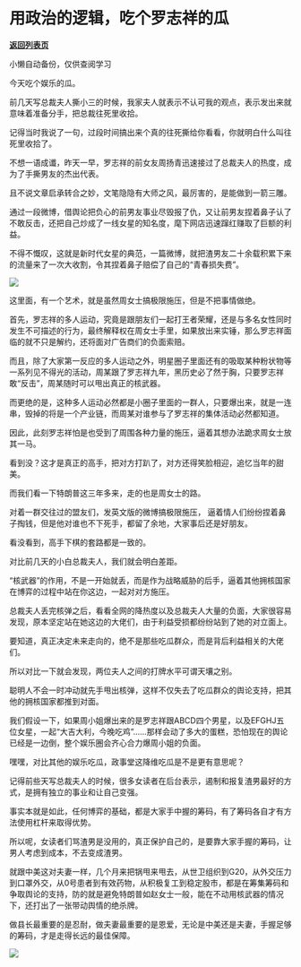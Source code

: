 # 用政治的逻辑，吃个罗志祥的瓜

[**返回列表页**](/gzh/政事堂2019)

小懒自动备份，仅供查阅学习

今天吃个娱乐的瓜。  

  

前几天写总裁夫人撕小三的时候，我家夫人就表示不认可我的观点，表示发出来就意味着准备分手，把总裁往死里收拾。

  

记得当时我说了一句，过段时间搞出来个真的往死撕给你看看，你就明白什么叫往死里收拾了。

  

不想一语成谶，昨天一早，罗志祥的前女友周扬青迅速接过了总裁夫人的热度，成为了手撕男友的杰出代表。

  

且不说文章启承转合之妙，文笔隐隐有大师之风，最厉害的，是能做到一箭三雕。

  

通过一段微博，借舆论把负心的前男友事业尽毁报了仇，又让前男友捏着鼻子认了不敢反击，还把自己炒成了一线女星的知名度，麾下网店迅速蹿红赚取了巨额的利益。

  

不得不慨叹，这就是新时代女星的典范，一篇微博，就把渣男友二十余载积累下来的流量来了一次大收割，令其捏着鼻子赔偿了自己的“青春损失费”。

  

![](https://mmbiz.qpic.cn/mmbiz_jpg/rxhS23yu8cMB9cVnVW3tyjDc3opp6J5f3Hxze3VuIXTDtHMVSNUhZ5WdDDoVocblnElBKvxy841JBJF6jrSeTA/640?wx_fmt=jpeg)

  

这里面，有一个艺术，就是虽然周女士搞极限施压，但是不把事情做绝。

  

首先，罗志祥的多人运动，究竟是跟朋友们一起打王者荣耀，还是与多名女性同时发生不可描述的行为，最终解释权在周女士手里，如果放出来实锤，那么罗志祥面临的就不只是解约，还将面对广告商们的负面索赔。

  

而且，除了大家第一反应的多人运动之外，明星圈子里面还有的吸取某种粉状物等一系列见不得光的活动，周某跟了罗志祥九年，黑历史必了然于胸，只要罗志祥敢“反击”，周某随时可以甩出真正的核武器。  

  

而更绝的是，这种多人运动必然都是小圈子里面的一群人，只要爆出来，就是一连串，毁掉的将是一个产业链，而周某对谁参与了罗志祥的集体活动必然都知道。

  

因此，此刻罗志祥怕是也受到了周围各种力量的施压，逼着其想办法跪求周女士放其一马。  

  

看到没？这才是真正的高手，把对方打趴了，对方还得笑脸相迎，追忆当年的甜美。  

  

而我们看一下特朗普这三年多来，走的也是周女士的路。

  

对着一群交往过的盟友们，发英文版的微博搞极限施压， 逼着情人们纷纷捏着鼻子掏钱，但是他对谁也不下死手，都留了余地，大家事后还是好朋友。

  

看没看到，高手下棋的套路都是一致的。

  

对比前几天的小白总裁夫人，我们就会明白差距。  

  

“核武器”的作用，不是一开始就丢，而是作为战略威胁的后手，逼着其他拥核国家在博弈的过程中站在你这边，一起对对方施压。

  

总裁夫人丢完核弹之后，看看全网的降热度以及总裁夫人大量的负面，大家很容易发现，原本坚定站在她这边的大佬们，由于利益受损都纷纷站到了她的对立面上。

  

要知道，真正决定未来走向的，绝不是那些吃瓜群众，而是背后利益相关的大佬们。  

  

所以对比一下就会发现，两位夫人之间的打牌水平可谓天壤之别。

  

聪明人不会一时冲动就先手甩出核弹，这样不仅失去了吃瓜群众的舆论支持，把其他的拥核国家都推到对面。

  

我们假设一下，如果周小姐爆出来的是罗志祥跟ABCD四个男星，以及EFGHJ五位女星，一起“大吉大利，今晚吃鸡”......那样会动了多大的蛋糕，恐怕现在的舆论已经是一边倒，整个娱乐圈会齐心合力爆周小姐的负面。

  

嘿嘿，对比其他的娱乐吃瓜，政事堂这降维吃瓜是不是更有意思呢？

  

记得前些天写总裁夫人的时候，很多女读者在后台表示，遏制和报复渣男最好的方式，是拥有独立的事业和让自己变强。

  

事实本就是如此，任何博弈的基础，都是大家手中握的筹码，有了筹码各自才有方法使用杠杆来取得优势。

  

所以呢，女读者们骂渣男是没用的，真正保护自己的，是要靠大家手握的筹码，让男人考虑到成本，不去变成渣男。  

  

就跟中美这对夫妻一样，几个月来把锅甩来甩去，从世卫组织到G20，从外交压力到口罩外交，从0号患者到有效药物，从积极复工到稳定股市，都是在筹集筹码和争取舆论的支持，防的就是避免特朗普如赵女士一般，能在不动用核武器的情况下，还打出了一张带动舆情的绝杀牌。

  

做县长最重要的是忍耐，做夫妻最重要的是恩爱，无论是中美还是夫妻，手握足够的筹码，才是走得长远的最佳保障。

  

**![](https://mmbiz.qpic.cn/mmbiz_jpg/rxhS23yu8cPp0iaKAfe0ZsWfgGcY72o9Nror8TicrtnlDsqzY7y4Kum4fM3X0FMEGlbvm9HvZUiaETSnLt4DHNLbQ/640?wx_fmt=jpeg)**

